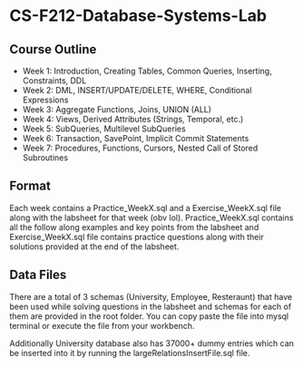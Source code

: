 # CS-F212-Database-Systems-Lab

## Course Outline
- Week 1: Introduction, Creating Tables, Common Queries, Inserting, Constraints, DDL
- Week 2: DML, INSERT/UPDATE/DELETE, WHERE, Conditional Expressions
- Week 3: Aggregate Functions, Joins, UNION (ALL)
- Week 4: Views, Derived Attributes (Strings, Temporal, etc.)
- Week 5: SubQueries, Multilevel SubQueries
- Week 6: Transaction, SavePoint, Implicit Commit Statements
- Week 7: Procedures, Functions, Cursors, Nested Call of Stored Subroutines

## Format
Each week contains a Practice_WeekX.sql and a Exercise_WeekX.sql file along with the labsheet for that week (obv lol). Practice_WeekX.sql contains all the follow along examples and key points from the labsheet and Exercise_WeekX.sql file contains practice questions along with their solutions provided at the end of the labsheet.

## Data Files
There are a total of 3 schemas (University, Employee, Resteraunt) that have been used while solving questions in the labsheet and schemas for each of them are provided in the root folder. You can copy paste the file into mysql terminal or execute the file from your workbench. 

Additionally University database also has 37000+ dummy entries which can be inserted into it by running the largeRelationsInsertFile.sql file.
